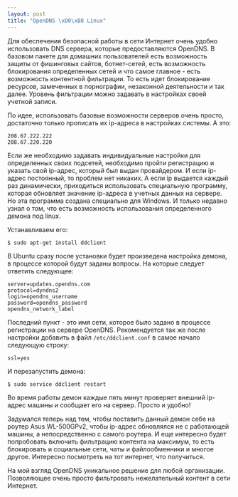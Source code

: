 ```yaml
--- 
layout: post
title: "OpenDNS \xD0\xB8 Linux"
---
```

Для обеспечения безопасной работы в сети Интернет очень удобно использовать DNS сервера, которые предоставляются OpenDNS. В базовом пакете для домашних пользователей есть возможность защиты от фишинговых сайтов, ботнет-сетей, есть возможность блокирования определенных сетей и что самое главное - есть возможность контентной фильтрации. То есть идет блокирование ресурсов, замеченных в порнографии, незаконной деятельности и так далее. Уровень фильтрации можно задавать в настройках своей учетной записи.

По идее, использовать базовые возможности серверов очень просто, достаточно только прописать их ip-адреса в настройках системы. А это:

    208.67.222.222 
    208.67.220.220

Если же необходимо задавать индивидуальные настройки для определенных своих подсетей, необходимо пройти регистрацию и указать свой ip-адрес, который был выдан провайдером. И если ip-адрес постоянный, то проблем нет никаких. А если ip выдается каждый раз динамически, приходиться использовать специальную программу, которая обновляет значение ip-адреса в учетных данных на сервере. Но эта программа создана специально для Windows. И только недавно узнал о том, что есть возможность использования определенного демона под linux.

Устанавливаем его:

    $ sudo apt-get install ddclient

В Ubuntu сразу после установки будет произведена настройка демона, в процессе которой будут заданы вопросы. На которые следует ответить следующее:

    server=updates.opendns.com 
    protocol=dyndns2
    login=opendns_username     
    password=opendns_password  
    opendns_network_label

Последний пункт - это имя сети, которое было задано в процессе регистрации на сервере OpenDNS. Рекомендуется так же после настройки добавить в файл <code>/etc/ddclient.conf</code> в самое начало следующую строку:

    ssl=yes

И перезапустить демона:

    $ sudo service ddclient restart

Во время работы демон каждые пять минут проверяет внешний ip-адрес машины и сообщает его на сервер. Просто и удобно!

Задумался теперь над тем, чтобы поставить данный демон себе на роутер Asus WL-500GPv2, чтобы ip-адрес обновлялся не с работающей машины, а непосредственно с самого роутера. И еще интересно будет попробовать включить фильтрацию контента на максимум, то есть блокировать и социальные сети, чаты и файлообменники и многое другое. Интересно посмотреть на тот интернет, что получиться.

На мой взгляд OpenDNS уникальное решение для любой организации. Позволяющее очень просто фильтровать нежелательный контент в сети Интернет.
